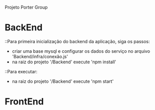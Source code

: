 Projeto Porter Group

# BackEnd
 ::Para primeira inicialização do backend da aplicação, siga os passos:
 - criar uma base mysql e configurar os dados do serviço no arquivo 'Backend/infra/conexão.js'
 - na raiz do projeto '/Backend' execute 'npm install'
 
 ::Para executar:
 - na raiz do projeto '/Backend' execute 'npm start'

 # FrontEnd
 
